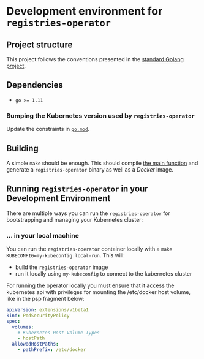 # Development environment for `registries-operator`

## Project structure

This project follows the conventions presented in the [standard Golang
project](https://github.com/golang-standards/project-layout).

## Dependencies

* `go >= 1.11`

### Bumping the Kubernetes version used by `registries-operator`

Update the constraints in [`go.mod`](../go.mod).

## Building

A simple `make` should be enough. This should compile [the main
function](../cmd/registries-operator/main.go) and generate a `registries-operator` binary as
well as a _Docker_ image.

## Running `registries-operator` in your Development Environment

There are multiple ways you can run the `registries-operator` for bootstrapping
and managing your Kubernetes cluster:

### ... in your local machine

You can run the `registries-operator` container locally with a
`make KUBECONFIG=my-kubeconfig local-run`. This will:

  * build the `registries-operator` image
  * run it locally  using  `my-kubeconfig` to connect to the kubernetes cluster

For running the operator locally you must ensure that it access the kubernetes
api with privileges for mounting the /etc/docker host volume, like in the psp
fragment below:

```yaml
apiVersion: extensions/v1beta1
kind: PodSecurityPolicy
spec:
  volumes:
    # Kubernetes Host Volume Types
    - hostPath
  allowedHostPaths:
    - pathPrefix: /etc/docker
```

